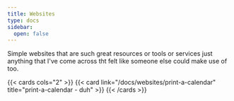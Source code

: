 ```yaml
---
title: Websites
type: docs
sidebar:
  open: false
---
```


Simple websites that are such great resources or tools or services just anything that I've come across tht felt like someone else could make use of too.

{{< cards cols="2" >}}
{{< card link="/docs/websites/print-a-calendar" title="print-a-calendar - duh" >}}
{{< /cards >}}
